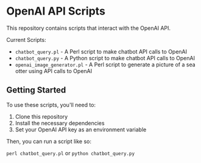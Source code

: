 # OpenAI API Scripts

This repository contains scripts that interact with the OpenAI API.

Current Scripts:

- `chatbot_query.pl` - A Perl script to make chatbot API calls to OpenAI
- `chatbot_query.py` - A Python script to make chatbot API calls to OpenAI
- `openai_image_generator.pl` - A Perl script to generate a picture of a sea otter
                                using API calls to OpenAI

## Getting Started

To use these scripts, you'll need to:

1. Clone this repository
2. Install the necessary dependencies
3. Set your OpenAI API key as an environment variable

Then, you can run a script like so:

`perl chatbot_query.pl` or `python chatbot_query.py`

